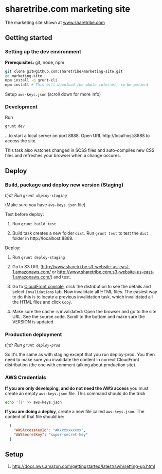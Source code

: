 # sharetribe.com marketing site

The marketing site shown at www.sharetribe.com

## Getting started

### Setting up the dev environment

**Prerequisites:** git, node, npm

```bash
git clone git@github.com:sharetribe/marketing-site.git
cd marketing-site
npm install -g grunt-cli
npm install # This will download the whole internet, so be patient
```

Setup `aws-keys.json` (scroll down for more info)

### Development

Run

```bash
grunt dev
```

...to start a local server on port 8888. Open URL http://localhost:8888 to access the site.

This task also watches changed in SCSS files and auto-compiles new CSS files and refreshes your browser when a change occures.

## Deploy

### Build, package and deploy new version (Staging)

_tl;dr Run `grunt deploy-staging`_

(Make sure you have `aws-keys.json` file)

Test before deploy:

1. Run `grunt build test`

1. Build task creates a new folder `dist`. Run `grunt test` to test the `dist` folder in http://localhost:8889.

Deploy:

1. Run `grunt deploy-staging`

1. Go to S3 URL (http://www.sharetri.be.s3-website-us-east-1.amazonaws.com/ or http://www.sharetribe.com.s3-website-us-east-1.amazonaws.com/) and test.

1. Go to [CloudFront console](https://console.aws.amazon.com/cloudfront/home), click the distribution to see the details and select `Invalidations` tab. Now invalidate all HTML files. The easiest way to do this is to locate a previous invalidation task, which invalidated all the HTML files and click `Copy`.

1. Make sure the cache is invalidated: Open the browser and go to the site URL. See the source code. Scroll to the bottom and make sure the VERSION is updated.


### Production deployment

_tl;dr Run `grunt deploy-prod`_

So it's the same as with staging except that you run deploy-prod.
You then need to make sure you invalidate the content in
correct CloudFront distribution (the one with comment talking about
production site).


### AWS Credentials

**If you are only developing, and do not need the AWS access** you must create an empty `aws-keys.json` file. This command should do the trick

```bash
echo '{}' >> aws-keys.json
```

**If you are doing a deploy**, create a new file called `aws-keys.json`. The content of that file should be:

```json
  {
    "AWSAccessKeyId": "AKxxxxxxxxxx",
    "AWSSecretKey": "super-secret-key"
  }
```

## Setup

1. http://docs.aws.amazon.com/gettingstarted/latest/swh/setting-up.html
